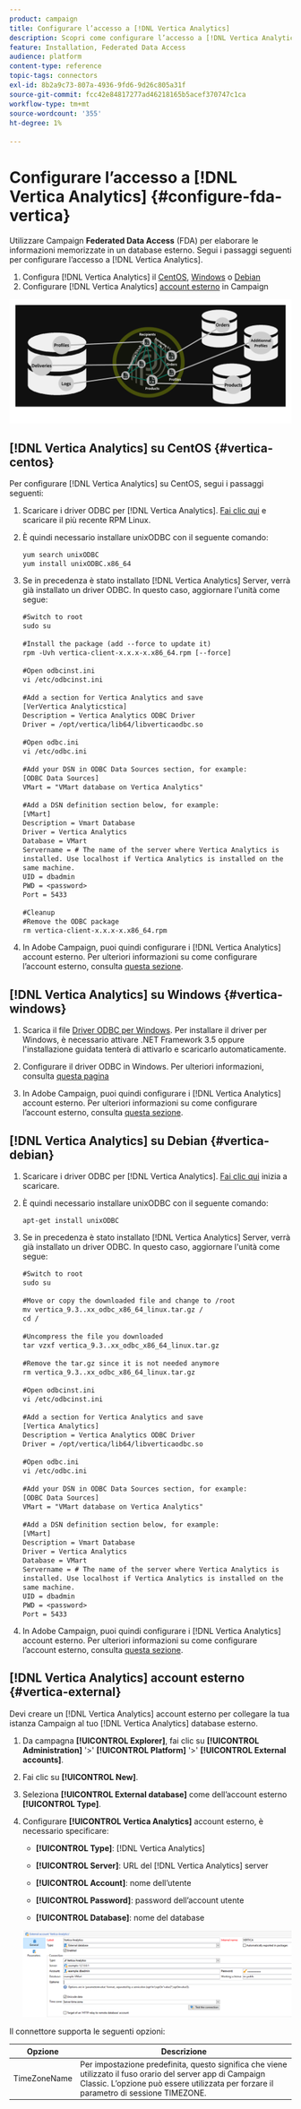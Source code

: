 ```yaml
---
product: campaign
title: Configurare l’accesso a [!DNL Vertica Analytics]
description: Scopri come configurare l’accesso a [!DNL Vertica Analytics] in FDA
feature: Installation, Federated Data Access
audience: platform
content-type: reference
topic-tags: connectors
exl-id: 8b2a9c73-807a-4936-9fd6-9d26c805a31f
source-git-commit: fcc42e84817277ad46218165b5acef370747c1ca
workflow-type: tm+mt
source-wordcount: '355'
ht-degree: 1%

---
```


# Configurare l’accesso a [!DNL Vertica Analytics] {#configure-fda-vertica}



Utilizzare Campaign **Federated Data Access** (FDA) per elaborare le informazioni memorizzate in un database esterno. Segui i passaggi seguenti per configurare l’accesso a [!DNL Vertica Analytics].

1. Configura [!DNL Vertica Analytics] il [CentOS](#vertica-centos), [Windows](#vertica-windows) o [Debian](#vertica-debian)
1. Configurare [!DNL Vertica Analytics] [account esterno](#vertica-external) in Campaign

![](assets/snowflake_3.png)

## [!DNL Vertica Analytics] su CentOS {#vertica-centos}

Per configurare [!DNL Vertica Analytics] su CentOS, segui i passaggi seguenti:

1. Scaricare i driver ODBC per [!DNL Vertica Analytics]. [Fai clic qui](https://www.vertica.com/download/vertica/client-drivers/) e scaricare il più recente RPM Linux.

1. È quindi necessario installare unixODBC con il seguente comando:

   ```
   yum search unixODBC
   yum install unixODBC.x86_64
   ```

1. Se in precedenza è stato installato [!DNL Vertica Analytics] Server, verrà già installato un driver ODBC. In questo caso, aggiornare l&#39;unità come segue:

   ```
   #Switch to root
   sudo su
   
   #Install the package (add --force to update it)
   rpm -Uvh vertica-client-x.x.x-x.x86_64.rpm [--force]
   
   #Open odbcinst.ini
   vi /etc/odbcinst.ini
   
   #Add a section for Vertica Analytics and save
   [VerVertica Analyticstica]
   Description = Vertica Analytics ODBC Driver
   Driver = /opt/vertica/lib64/libverticaodbc.so
   
   #Open odbc.ini
   vi /etc/odbc.ini
   
   #Add your DSN in ODBC Data Sources section, for example:
   [ODBC Data Sources]
   VMart = "VMart database on Vertica Analytics"
   
   #Add a DSN definition section below, for example:
   [VMart]
   Description = Vmart Database
   Driver = Vertica Analytics
   Database = VMart
   Servername = # The name of the server where Vertica Analytics is installed. Use localhost if Vertica Analytics is installed on the same machine.
   UID = dbadmin
   PWD = <password>
   Port = 5433
   
   #Cleanup
   #Remove the ODBC package
   rm vertica-client-x.x.x-x.x86_64.rpm
   ```

1. In Adobe Campaign, puoi quindi configurare i [!DNL Vertica Analytics] account esterno. Per ulteriori informazioni su come configurare l’account esterno, consulta [questa sezione](#vertica-external).

## [!DNL Vertica Analytics] su Windows {#vertica-windows}

1. Scarica il file [Driver ODBC per Windows](https://www.vertica.com/download/vertica/client-drivers/). Per installare il driver per Windows, è necessario attivare .NET Framework 3.5 oppure l&#39;installazione guidata tenterà di attivarlo e scaricarlo automaticamente.

1. Configurare il driver ODBC in Windows. Per ulteriori informazioni, consulta [questa pagina](https://www.vertica.com/docs/9.2.x/HTML/Content/Authoring/ConnectingToVertica/ClientODBC/SettingUpADSN.htm)

1. In Adobe Campaign, puoi quindi configurare i [!DNL Vertica Analytics] account esterno. Per ulteriori informazioni su come configurare l’account esterno, consulta [questa sezione](#vertical-external).

## [!DNL Vertica Analytics] su Debian {#vertica-debian}

1. Scaricare i driver ODBC per [!DNL Vertica Analytics]. [Fai clic qui](https://sfc-repo.snowflakecomputing.com/odbc/linux/latest/index.html) inizia a scaricare.

1. È quindi necessario installare unixODBC con il seguente comando:

   ```
   apt-get install unixODBC
   ```

1. Se in precedenza è stato installato [!DNL Vertica Analytics] Server, verrà già installato un driver ODBC. In questo caso, aggiornare l&#39;unità come segue:

   ```
   #Switch to root
   sudo su
   
   #Move or copy the downloaded file and change to /root
   mv vertica_9.3..xx_odbc_x86_64_linux.tar.gz /
   cd /
   
   #Uncompress the file you downloaded
   tar vzxf vertica_9.3..xx_odbc_x86_64_linux.tar.gz
   
   #Remove the tar.gz since it is not needed anymore
   rm vertica_9.3..xx_odbc_x86_64_linux.tar.gz
   
   #Open odbcinst.ini
   vi /etc/odbcinst.ini
   
   #Add a section for Vertica Analytics and save
   [Vertica Analytics]
   Description = Vertica Analytics ODBC Driver
   Driver = /opt/vertica/lib64/libverticaodbc.so
   
   #Open odbc.ini
   vi /etc/odbc.ini
   
   #Add your DSN in ODBC Data Sources section, for example:
   [ODBC Data Sources]
   VMart = "VMart database on Vertica Analytics"
   
   #Add a DSN definition section below, for example:
   [VMart]
   Description = Vmart Database
   Driver = Vertica Analytics
   Database = VMart
   Servername = # The name of the server where Vertica Analytics is installed. Use localhost if Vertica Analytics is installed on the same machine.
   UID = dbadmin
   PWD = <password>
   Port = 5433
   ```

1. In Adobe Campaign, puoi quindi configurare i [!DNL Vertica Analytics] account esterno. Per ulteriori informazioni su come configurare l’account esterno, consulta [questa sezione](#vertica-external).

## [!DNL Vertica Analytics] account esterno {#vertica-external}

Devi creare un [!DNL Vertica Analytics] account esterno per collegare la tua istanza Campaign al tuo [!DNL Vertica Analytics] database esterno.

1. Da campagna **[!UICONTROL Explorer]**, fai clic su **[!UICONTROL Administration]** &#39;>&#39; **[!UICONTROL Platform]** &#39;>&#39; **[!UICONTROL External accounts]**.

1. Fai clic su **[!UICONTROL New]**.

1. Seleziona **[!UICONTROL External database]** come dell’account esterno **[!UICONTROL Type]**.

1. Configurare **[!UICONTROL Vertica Analytics]** account esterno, è necessario specificare:

   * **[!UICONTROL Type]**: [!DNL Vertica Analytics]

   * **[!UICONTROL Server]**: URL del [!DNL Vertica Analytics] server

   * **[!UICONTROL Account]**: nome dell’utente

   * **[!UICONTROL Password]**: password dell’account utente

   * **[!UICONTROL Database]**: nome del database

   ![](assets/vertica.png)

Il connettore supporta le seguenti opzioni:

| Opzione | Descrizione |
|---|---|
| TimeZoneName | Per impostazione predefinita, questo significa che viene utilizzato il fuso orario del server app di Campaign Classic. L’opzione può essere utilizzata per forzare il parametro di sessione TIMEZONE. |

